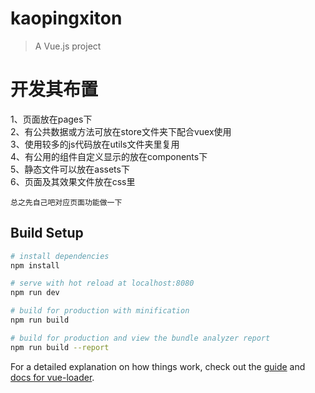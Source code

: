 # kaopingxiton

> A Vue.js project

# 开发其布置
  1、页面放在pages下<br>
	2、有公共数据或方法可放在store文件夹下配合vuex使用<br>
	3、使用较多的js代码放在utils文件夹里复用<br>
	4、有公用的组件自定义显示的放在components下<br>
	5、静态文件可以放在assets下<br>
	6、页面及其效果文件放在css里

	总之先自己吧对应页面功能做一下
## Build Setup

``` bash
# install dependencies
npm install

# serve with hot reload at localhost:8080
npm run dev

# build for production with minification
npm run build

# build for production and view the bundle analyzer report
npm run build --report
```

For a detailed explanation on how things work, check out the [guide](http://vuejs-templates.github.io/webpack/) and [docs for vue-loader](http://vuejs.github.io/vue-loader).
